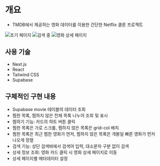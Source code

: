 # 개요

-   TMDB에서 제공하는 영화 데이터를 이용한 간단한 Netflix 클론 프로젝트

![초기 페이지](https://velog.velcdn.com/images/ekil_like/post/6bb3d878-8a77-4eb4-ab70-7353ccfaadd0/image.png)
![검색 중](https://velog.velcdn.com/images/ekil_like/post/48ec42a6-54be-4a68-8621-7a7271d5a60f/image.png)
![영화 상세 페이지](https://velog.velcdn.com/images/ekil_like/post/eae67fb9-e70c-4ef6-8d08-c0547014de49/image.png)

## 사용 기술

-   Next.js
-   React
-   Tailwind CSS
-   Supabase

## 구체적인 구현 내용

-   Supabase movie 테이블의 데이터 조회
-   찜한 목록, 찜하지 않은 전체 목록 나누어 조회 및 표시
-   찜하기 기능: 카드의 하트 버튼 클릭
-   찜한 목록은 가로 스크롤, 찜하지 않은 목록은 grid-col 배치
-   찜한 목록은 최근 찜한 영화가 먼저, 찜하지 않은 목록은 개봉일 빠른 영화가 먼저 나오게 정렬
-   검색 기능: 상단 검색바에서 검색어 입력, 대소문자 구분 없이 검색
-   상세 정보 조회: 영화 카드 클릭 시 영화 상세 페이지로 이동
-   상세 페이지별 메타데이터 설정
